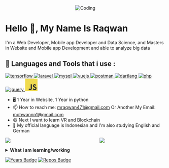 <p align="center">
<img align="center" alt="Coding" width="400" src="https://c.tenor.com/UttC4AITYR4AAAAd/full-stack-developer.gif">
</p>

# Hello 👋, My Name Is Raqwan

I'm a Web Developer, Mobile app Developer and Data Science, and Masters in Website and Mobile app Development and able to analyze big data

## 🔧 Languages and Tools that i use :

<p align="left">
<a href="https://www.tensorflow.org/" target="_blank" rel="noreferrer"> <img src="https://www.vectorlogo.zone/logos/tensorflow/tensorflow-icon.svg" alt="tensorflow" width="40" height="40"/> </a>
  <a href="https://www.laravel.com/" target="_blank" rel="noreferrer"> <img src="https://www.vectorlogo.zone/logos/laravel/laravel-icon.svg" alt="laravel" width="40" height="40"/> </a>
  <a href="https://www.mysql.com/" target="_blank" rel="noreferrer"> <img src="https://www.vectorlogo.zone/logos/mysql/mysql-icon.svg" alt="mysql" width="40" height="40"/> </a>
  <a href="https://vuejs.org/" target="_blank" rel="noreferrer"> <img src="https://www.vectorlogo.zone/logos/vuejs/vuejs-icon.svg" alt="vuejs" width="40" height="40"/> </a>
  <a href="https://www.postman.com/" target="_blank" rel="noreferrer"> <img src="https://www.vectorlogo.zone/logos/getpostman/getpostman-icon.svg" alt="postman" width="40" height="40"/> </a>
  <a href="https://www.dart.dev/" target="_blank" rel="noreferrer"> <img src="https://www.vectorlogo.zone/logos/dartlang/dartlang-icon.svg" alt="dartlang" width="40" height="40"/> </a>
  <a href="https://www.php.com/" target="_blank" rel="noreferrer"> <img src="https://www.vectorlogo.zone/logos/php/php-icon.svg" alt="php" width="40" height="40"/> </a>
  <a href="https://www.jquery.com/" target="_blank" rel="noreferrer"> <img src="https://www.vectorlogo.zone/logos/jquery/jquery-icon.svg" alt="jquery" width="40" height="40"/> </a>
  <a href="https://developer.mozilla.org/en-US/docs/Web/JavaScript" target="_blank" rel="noreferrer"> <img src="https://raw.githubusercontent.com/devicons/devicon/master/icons/javascript/javascript-original.svg" alt="javascript" width="40" height="40"/> </a>
</p>

- 🖥 1 Year in Website, 1 Year in python
- 📫 How to reach me: mraqwan471@gmail.com Or Another My Email: mohwannn1@gmail.com
- 😄 Next I want to learn VR and Blockchain
- 💬 My official language is Indonesian and I'm also studying English and German

<p style="display:flex">

 <img src="https://github-readme-stats.vercel.app/api?username=Rqwannn&show_icons=true&theme=tokyonight&bg_color=ffffff" width="59%">

  <img src="https://github-readme-stats.vercel.app/api/top-langs/?username=Rqwannn&theme=tokyonight&hide_langs_below=1&layout=compact&bg_color=ffffff" width="40%">

 </p>
 
 <details>
 <summary><strong>What i am learning/working</strong></summary>
    - 🌐 Web Developer (Laravel, Django, Ruby On Rails, Vue JS, MySQL) <br>
    - 📱 Mobile Developer (Flutter & Java) <br>
    - 😣 Machine Learning & Deep Learning <br>
    - 🖥️ Robotic Process Automation
</details>

[![Years Badge](https://badges.pufler.dev/years/Rqwannn)](https://badges.pufler.dev)
[![Repos Badge](https://badges.pufler.dev/repos/Rqwannn)](https://badges.pufler.dev)
